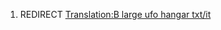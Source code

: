 1.  REDIRECT [Translation:B large ufo hangar
    txt/it](Translation:B_large_ufo_hangar_txt/it "wikilink")